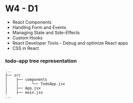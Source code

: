 # W4 - D1

- React Components
- Handling Form and Events
- Managing State and Side-Effects
- Custom Hooks
- React Developer Tools - Debug and optimize React apps
- CSS in React

### todo-app tree representation
    ...
    ├── src
    │    ├── components
    │    │      └── TodoApp.jsx
    |    ├── App.jsx
    │    ├── main.jsx
    ...